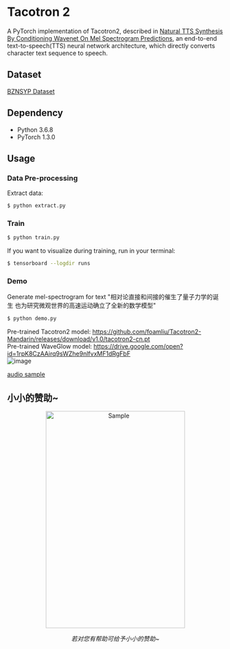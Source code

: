 # Tacotron 2

A PyTorch implementation of Tacotron2, described in [Natural TTS Synthesis By Conditioning Wavenet On Mel Spectrogram Predictions](https://arxiv.org/pdf/1712.05884.pdf), an end-to-end text-to-speech(TTS) neural network architecture, which directly converts character text sequence to speech.

## Dataset

[BZNSYP Dataset](https://www.data-baker.com/open_source.html)

## Dependency

- Python 3.6.8
- PyTorch 1.3.0

## Usage
### Data Pre-processing
Extract data:
```bash
$ python extract.py
```

### Train
```bash
$ python train.py
```

If you want to visualize during training, run in your terminal:
```bash
$ tensorboard --logdir runs
```

### Demo
Generate mel-spectrogram for text "相对论直接和间接的催生了量子力学的诞生 也为研究微观世界的高速运动确立了全新的数学模型"
```bash
$ python demo.py
```
Pre-trained Tacotron2 model: https://github.com/foamliu/Tacotron2-Mandarin/releases/download/v1.0/tacotron2-cn.pt   
Pre-trained WaveGlow model: https://drive.google.com/open?id=1rpK8CzAAirq9sWZhe9nlfvxMF1dRgFbF   
![image](https://github.com/foamliu/Tacotron2-CN/raw/master/images/mel_spec.jpg)


<a href="audios/sample.wav">audio sample</a>

## 小小的赞助~
<p align="center">
	<img src="https://github.com/foamliu/Tacotron2-Mandarin/blob/master/sponsor.jpg" alt="Sample"  width="324" height="504">
	<p align="center">
		<em>若对您有帮助可给予小小的赞助~</em>
	</p>
</p>
<br/><br/><br/>

